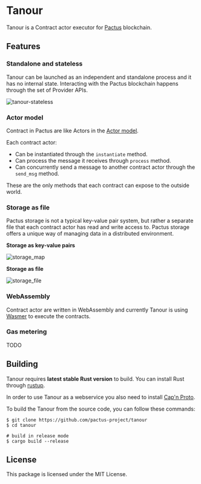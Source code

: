 # Tanour

Tanour is a Contract actor executor for [Pactus](https://pactus.org/) blockchain.

## Features

### Standalone and stateless

Tanour can be launched as an independent and standalone process and it has no internal state.
Interacting with the Pactus blockchain happens through the set of Provider APIs.

![tanour-stateless](https://user-images.githubusercontent.com/8073510/133919171-0f5aea21-3f71-4b4b-99cd-465818b467d8.png)

### Actor model

Contract in Pactus are like Actors in the [Actor model](https://en.wikipedia.org/wiki/Actor_model).

Each contract actor:
 - Can be instantiated through the `instantiate` method.
 - Can process the message it receives through `process` method.
 - Can concurrently send a message to another contract actor through the `send_msg` method.

These are the only methods that each contract can expose to the outside world.

### Storage as file

Pactus storage is not a typical key-value pair system, but rather a separate file that each contract actor has read and write access to. Pactus storage offers a unique way of managing data in a distributed environment.

**Storage as key-value pairs**

![storage_map](https://user-images.githubusercontent.com/8073510/133919511-4924578b-d9bb-40a3-976d-9e3305872b55.png)

**Storage as file**

![storage_file](https://user-images.githubusercontent.com/8073510/133919510-b3c2b63f-f5bc-49f8-b90b-b93aa8ee5285.png)


### WebAssembly

Contract actor are written in WebAssembly and currently Tanour is using [Wasmer](https://wasmer.io/) to execute the contracts.

### Gas metering

TODO


## Building

Tanour requires **latest stable Rust version** to build. You can install Rust through [rustup](https://www.rustup.rs/).

In order to use Tanour as a webservice you also need to install [Cap'n Proto](https://capnproto.org/install.html).

To build the Tanour from the source code, you can follow these commands:

```
$ git clone https://github.com/pactus-project/tanour
$ cd tanour

# build in release mode
$ cargo build --release
```



## License

This package is licensed under the MIT License.
